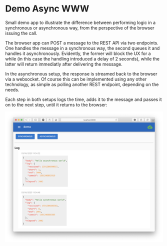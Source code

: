 # Demo Async WWW

Small demo app to illustrate the difference between performing logic in a synchronous or asynchronous way, from the perspective of the browser issuing the call.

The browser app can POST a message to the REST API via two endpoints. One handles the message in a synchronous way, the second queues it and handles it asynchronously. Evidently, the former will block the UX for a while (in this case the handling introduced a delay of 2 seconds), while the latter will return immediatly after delivering the message.

In the asynchronous setup, the response is streamed back to the browser via a websocket. Of course this can be implemented using any other technology, as simple as polling another REST endpoint, depending on the needs.

Each step in both setups logs the time, adds it to the message and passes it on to the next step, until it returns to the browser:

![screenshot](media/demo.png?raw=true "demo")
